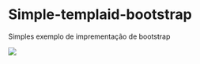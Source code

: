 # Simple-templaid-bootstrap
Simples exemplo de imprementação de bootstrap

<img height="auto" src="https://i.imgur.com/B6mTIkf.png">
